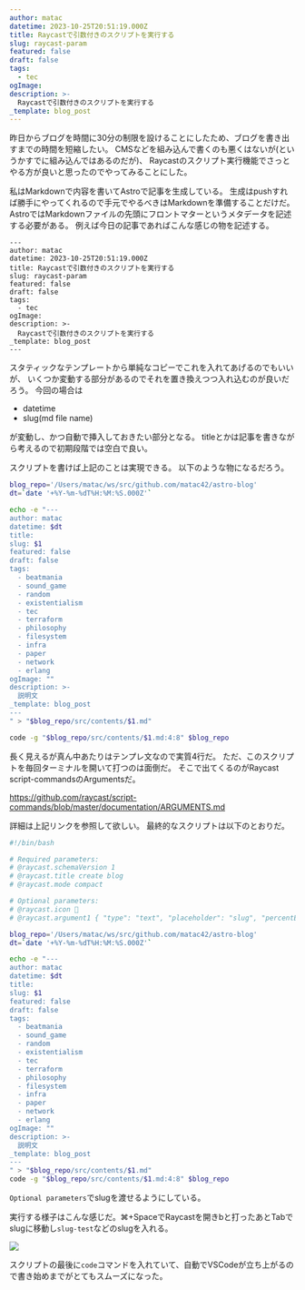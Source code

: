 ```yaml
---
author: matac
datetime: 2023-10-25T20:51:19.000Z
title: Raycastで引数付きのスクリプトを実行する
slug: raycast-param
featured: false
draft: false
tags:
  - tec
ogImage: 
description: >-
  Raycastで引数付きのスクリプトを実行する
_template: blog_post
---
```


昨日からブログを時間に30分の制限を設けることにしたため、ブログを書き出すまでの時間を短縮したい。
CMSなどを組み込んで書くのも悪くはないが(というかすでに組み込んではあるのだが)、
Raycastのスクリプト実行機能でさっとやる方が良いと思ったのでやってみることにした。

私はMarkdownで内容を書いてAstroで記事を生成している。
生成はpushすれば勝手にやってくれるので手元でやるべきはMarkdownを準備することだけだ。
AstroではMarkdownファイルの先頭にフロントマターというメタデータを記述する必要がある。
例えば今日の記事であればこんな感じの物を記述する。

```
---
author: matac
datetime: 2023-10-25T20:51:19.000Z
title: Raycastで引数付きのスクリプトを実行する
slug: raycast-param
featured: false
draft: false
tags:
  - tec
ogImage: 
description: >-
  Raycastで引数付きのスクリプトを実行する
_template: blog_post
---
```

スタティックなテンプレートから単純なコピーでこれを入れてあげるのでもいいが、
いくつか変動する部分があるのでそれを置き換えつつ入れ込むのが良いだろう。
今回の場合は

- datetime
- slug(md file name)

が変動し、かつ自動で挿入しておきたい部分となる。
titleとかは記事を書きながら考えるので初期段階では空白で良い。

スクリプトを書けば上記のことは実現できる。
以下のような物になるだろう。

```bash
blog_repo='/Users/matac/ws/src/github.com/matac42/astro-blog'
dt=`date '+%Y-%m-%dT%H:%M:%S.000Z'`

echo -e "---
author: matac
datetime: $dt
title:
slug: $1
featured: false
draft: false
tags:
  - beatmania
  - sound_game
  - random
  - existentialism
  - tec
  - terraform
  - philosophy
  - filesystem
  - infra
  - paper
  - network
  - erlang
ogImage: ""
description: >-
  説明文
_template: blog_post
---
" > "$blog_repo/src/contents/$1.md"

code -g "$blog_repo/src/contents/$1.md:4:8" $blog_repo
```

長く見えるが真ん中あたりはテンプレ文なので実質4行だ。
ただ、このスクリプトを毎回ターミナルを開いて打つのは面倒だ。
そこで出てくるのがRaycast script-commandsのArgumentsだ。

https://github.com/raycast/script-commands/blob/master/documentation/ARGUMENTS.md

詳細は上記リンクを参照して欲しい。
最終的なスクリプトは以下のとおりだ。

```bash
#!/bin/bash

# Required parameters:
# @raycast.schemaVersion 1
# @raycast.title create blog
# @raycast.mode compact

# Optional parameters:
# @raycast.icon 🤖
# @raycast.argument1 { "type": "text", "placeholder": "slug", "percentEncoded": true }

blog_repo='/Users/matac/ws/src/github.com/matac42/astro-blog'
dt=`date '+%Y-%m-%dT%H:%M:%S.000Z'`

echo -e "---
author: matac
datetime: $dt
title: 
slug: $1
featured: false
draft: false
tags:
  - beatmania
  - sound_game
  - random
  - existentialism
  - tec
  - terraform
  - philosophy
  - filesystem
  - infra
  - paper
  - network
  - erlang
ogImage: ""
description: >-
  説明文
_template: blog_post
---
" > "$blog_repo/src/contents/$1.md"
code -g "$blog_repo/src/contents/$1.md:4:8" $blog_repo
```

`Optional parameters`でslugを渡せるようにしている。

実行する様子はこんな感じだ。⌘+SpaceでRaycastを開きbと打ったあとTabでslugに移動し`slug-test`などのslugを入れる。

![](/img/raycast-arg.png)

スクリプトの最後に`code`コマンドを入れていて、自動でVSCodeが立ち上がるので書き始めまでがとてもスムーズになった。